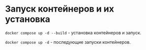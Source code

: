 # Запуск контейнеров и их установка

```docker compose up -d --build``` - установка контейнеров и запуск.

```docker compose up -d``` - последующие запуски контейнеров.
